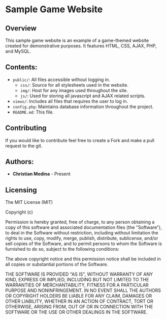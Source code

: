 # Sample Game Website

## Overview

This sample game website is an example of a game-themed website created for demonstrative purposes. It features HTML, CSS, AJAX,
PHP, and MySQL.

## Contents:

* `public/`: All files accessible without logging in.
    * `css/`: Source for all stylesheets used in the website.
    * `img/`: Host for any images used throughout the site.
    * `js/`: Used for storing all javascript and AJAX related scripts.
* `views/`: Includes all files that requires the user to log in.
* `config.php`: Maintains database information throughout the project.
* `README.md`: This file.

## Contributing

If you would like to contribute feel free to create a Fork and make a pull request to the git.

## Authors:

* **Christian Medina** - Present

## Licensing

The MIT License (MIT)

Copyright (c) <year> <copyright holders>

Permission is hereby granted, free of charge, to any person obtaining a copy
of this software and associated documentation files (the "Software"), to deal
in the Software without restriction, including without limitation the rights
to use, copy, modify, merge, publish, distribute, sublicense, and/or sell
copies of the Software, and to permit persons to whom the Software is
furnished to do so, subject to the following conditions:

The above copyright notice and this permission notice shall be included in
all copies or substantial portions of the Software.

THE SOFTWARE IS PROVIDED "AS IS", WITHOUT WARRANTY OF ANY KIND, EXPRESS OR
IMPLIED, INCLUDING BUT NOT LIMITED TO THE WARRANTIES OF MERCHANTABILITY,
FITNESS FOR A PARTICULAR PURPOSE AND NONINFRINGEMENT. IN NO EVENT SHALL THE
AUTHORS OR COPYRIGHT HOLDERS BE LIABLE FOR ANY CLAIM, DAMAGES OR OTHER
LIABILITY, WHETHER IN AN ACTION OF CONTRACT, TORT OR OTHERWISE, ARISING FROM,
OUT OF OR IN CONNECTION WITH THE SOFTWARE OR THE USE OR OTHER DEALINGS IN
THE SOFTWARE.